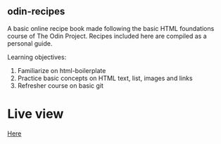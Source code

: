 ## odin-recipes
A basic online recipe book made following the basic HTML foundations course of The Odin Project. Recipes included here are compiled as a personal guide.

Learning objectives:
1. Familiarize on html-boilerplate
2. Practice basic concepts on HTML text, list, images and links
3. Refresher course on basic git

# Live view
<a href="https://prguevarra.github.io/odin-recipes/">Here</a>
